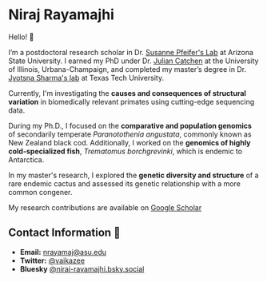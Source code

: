 # **Niraj Rayamajhi**

Hello! 👋  

I’m a postdoctoral research scholar in Dr. [Susanne Pfeifer's Lab](http://spfeiferlab.org/) at Arizona State University. 
I earned my PhD under Dr. [Julian Catchen](https://catchenlab.life.illinois.edu/) at the University of Illinois, Urbana-Champaign, and completed my master’s degree in 
Dr. [Jyotsna Sharma's lab](https://www.depts.ttu.edu/pss/sharma-lab/index.php) at Texas Tech University.

Currently, I'm investigating the **causes and consequences of structural variation** in biomedically relevant primates using cutting-edge sequencing data. 

During my Ph.D., I focused on the **comparative and population genomics** of secondarily temperate *Paranotothenia angustata*, commonly known as New Zealand black cod.
Additionally, I worked on the **genomics of highly cold-specialized fish**, *Trematomus borchgrevinki*, which is endemic to Antarctica. 

In my master's research, I explored the **genetic diversity and structure** of a rare endemic cactus and assessed its genetic relationship with a more common congener.

My research contributions are available on [Google Scholar](https://scholar.google.com/citations?user=SAl2iYYAAAAJ&hl=en)



##  Contact Information 🤝

- **Email:** [nrayamaj@asu.edu](mailto:nrayamaj@asu)
- **Twitter:** [@vaikazee](https://twitter.com/@vaikazee)
- **Bluesky** [@niraj-rayamajhi.bsky.social](https://bsky.app/profile/niraj-rayamajhi.bsky.social)

